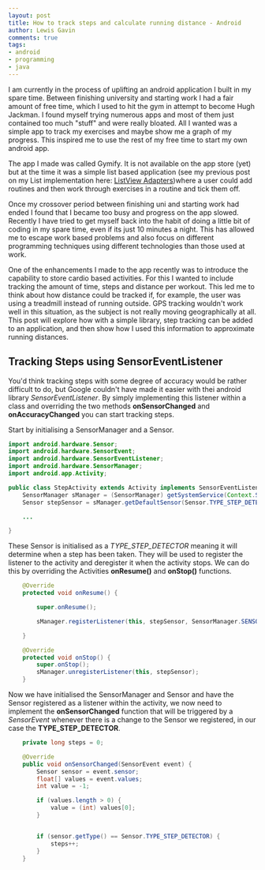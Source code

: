 ```yaml
---
layout: post
title: How to track steps and calculate running distance - Android
author: Lewis Gavin
comments: true
tags:
- android
- programming
- java
---
```


I am currently in the process of uplifting an android application I built in my spare time. Between finishing university and starting work I had a fair amount of free time, which I used to hit the gym in attempt to become Hugh Jackman. I found myself trying numerous apps and most of them just contained too much "stuff" and were really bloated. All I wanted was a simple app to track my exercises and maybe show me a graph of my progress. This inspired me to use the rest of my free time to start my own android app. 

The app I made was called Gymify. It is not available on the app store (yet) but at the time it was a simple list based application (see my previous post on my List implementation here: [ListView Adapters](../))where a user could add routines and then work through exercises in a routine and tick them off. 

Once my crossover period between finishing uni and starting work had ended I found that I became too busy and progress on the app slowed. Recently I have tried to get myself back into the habit of doing a little bit of coding in my spare time, even if its just 10 minutes a night. This has allowed me to escape work based problems and also focus on different programming techniques using different technologies than those used at work.

One of the enhancements I made to the app recently was to introduce the capability to store cardio based activities. For this I wanted to include tracking the amount of time, steps and distance per workout. This led me to think about how distance could be tracked if, for example, the user was using a treadmill instead of running outside. GPS tracking wouldn't work well in this situation, as the subject is not really moving geographically at all. This post will explore how with a simple library, step tracking can be added to an application, and then show how I used this information to approximate running distances.

## Tracking Steps using SensorEventListener

You'd think tracking steps with some degree of accuracy would be rather difficult to do, but Google couldn't have made it easier with thei android library *SensorEventListener*. By simply implementing this listener within a class and overriding the two methods **onSensorChanged** and **onAccuracyChanged** you can start tracking steps. 

Start by initialising a SensorManager and a Sensor.

~~~java
import android.hardware.Sensor;
import android.hardware.SensorEvent;
import android.hardware.SensorEventListener;
import android.hardware.SensorManager;
import android.app.Activity;

public class StepActivity extends Activity implements SensorEventListener{
	SensorManager sManager = (SensorManager) getSystemService(Context.SENSOR_SERVICE);
	Sensor stepSensor = sManager.getDefaultSensor(Sensor.TYPE_STEP_DETECTOR);

	...

}
~~~

These Sensor is initialised as a *TYPE_STEP_DETECTOR* meaning it will determine when a step has been taken. They will be used to register the listener to the activity and deregister it when the activity stops. We can do this by overriding the Activities **onResume()** and **onStop()** functions.

~~~java
	@Override
    protected void onResume() {

        super.onResume();

        sManager.registerListener(this, stepSensor, SensorManager.SENSOR_DELAY_FASTEST);

    }

    @Override
    protected void onStop() {
        super.onStop();
        sManager.unregisterListener(this, stepSensor);
    }

~~~

Now we have initialised the SensorManager and Sensor and have the Sensor registered as a listener within the activity, we now need to implement the **onSensorChanged** function that will be triggered by a *SensorEvent* whenever there is a change to the Sensor we registered, in our case the **TYPE_STEP_DETECTOR**.

~~~java
	private long steps = 0;

	@Override
    public void onSensorChanged(SensorEvent event) {
        Sensor sensor = event.sensor;
        float[] values = event.values;
        int value = -1;

        if (values.length > 0) {
            value = (int) values[0];
        }


        if (sensor.getType() == Sensor.TYPE_STEP_DETECTOR) {
            steps++;
        }
    }
~~~
